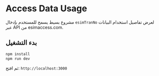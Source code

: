 # Access Data Usage

مشروع بسيط يسمح للمستخدم بإدخال `esimTranNo` لعرض تفاصيل استخدام البيانات عبر API من esimaccess.com.

## بدء التشغيل

```bash
npm install
npm run dev
```
ثم افتح: `http://localhost:3000`